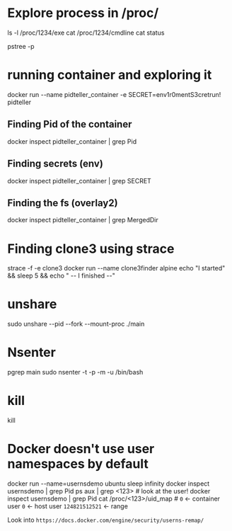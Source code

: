 
 # Explore process in /proc/

 ls -l /proc/1234/exe
 cat /proc/1234/cmdline
 cat status

 pstree -p


# running container and exploring it

docker run --name pidteller_container -e SECRET=env1r0mentS3cretrun! pidteller

## Finding Pid of the container

docker inspect pidteller_container | grep Pid

## Finding secrets (env)

docker inspect pidteller_container | grep SECRET


## Finding the fs (overlay2)

docker inspect pidteller_container | grep MergedDir



# Finding clone3 using strace 

strace -f -e clone3 docker run --name clone3finder alpine echo "I started" && sleep 5 && echo " -- I finished --"


 # unshare
sudo unshare --pid --fork --mount-proc ./main


 # Nsenter
 pgrep main
 sudo nsenter -t <PID> -p -m -u /bin/bash


# kill
kill <id>



# Docker doesn't use user namespaces by default

docker run --name=usernsdemo ubuntu sleep infinity
docker inspect usernsdemo | grep Pid
ps aux | grep <123> # look at the user!
docker inspect usernsdemo | grep Pid
cat /proc/<123>/uid_map   # `0` <- container user `0` <- host user `124821512521` <- range

Look into `https://docs.docker.com/engine/security/userns-remap/`

